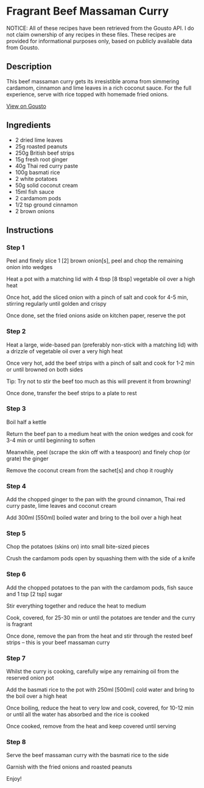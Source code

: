 # Fragrant Beef Massaman Curry

NOTICE: All of these recipes have been retrieved from the Gousto API. I do not claim ownership of any recipes in these files. These recipes are provided for informational purposes only, based on publicly available data from Gousto.

## Description

This beef massaman curry gets its irresistible aroma from simmering cardamom, cinnamon and lime leaves in a rich coconut sauce. For the full experience, serve with rice topped with homemade fried onions.

[View on Gousto](https://www.gousto.co.uk/recipes/cookbook/fragrant-beef-massaman-curry)

## Ingredients

- 2 dried lime leaves
- 25g roasted peanuts 
- 250g British beef strips
- 15g fresh root ginger
- 40g Thai red curry paste
- 100g basmati rice
- 2 white potatoes
- 50g solid coconut cream
- 15ml fish sauce
- 2 cardamom pods
- 1/2 tsp ground cinnamon
- 2 brown onions

## Instructions


### Step 1

Peel and finely slice 1<span class="text-danger"> [2]</span> brown onion<span class="text-danger">[s]</span>, peel and chop the remaining onion into wedges

Heat a pot with a matching lid with 4 tbsp <span class="text-danger">[8 tbsp]</span> vegetable oil over a high heat

Once hot, add the sliced onion with a pinch of salt and cook for 4-5 min, stirring regularly until golden and crispy

Once done, set the fried onions aside on kitchen paper, reserve the pot


### Step 2

Heat a large, wide-based pan (preferably non-stick with a matching lid) with a drizzle of vegetable oil over a very high heat

Once very hot, add the beef strips with a pinch of salt and cook for 1-2 min or until browned on both sides

Tip: Try not to stir the beef too much as this will prevent it from browning!

Once done, transfer the beef strips to a plate to rest


### Step 3

Boil half a kettle

Return the beef pan to a medium heat with the onion wedges and cook for 3-4 min or until beginning to soften

Meanwhile, peel (scrape the skin off with a teaspoon) and finely chop (or grate) the ginger

Remove the coconut cream from the sachet<span class="text-danger">[s]</span> and chop it roughly


### Step 4

Add the chopped ginger to the pan with the ground cinnamon, Thai red curry paste, lime leaves and coconut cream

Add 300ml<span class="text-danger"> [550ml]</span> boiled water and bring to the boil over a high heat


### Step 5

Chop the potatoes (skins on) into small bite-sized pieces

Crush the cardamom pods open by squashing them with the side of a knife


### Step 6

Add the chopped potatoes to the pan with the cardamom pods, fish sauce and 1 tsp <span class="text-danger">[2 tsp] </span>sugar

Stir everything together and reduce the heat to medium

Cook, covered, for 25-30 min or until the potatoes are tender and the curry is fragrant

Once done, remove the pan from the heat and stir through the rested beef strips – this is your beef massaman curry


### Step 7

Whilst the curry is cooking, carefully wipe any remaining oil from the reserved onion pot

Add the basmati rice to the pot with 250ml <span class="text-danger">[500ml]</span> cold water and bring to the boil over a high heat

Once boiling, reduce the heat to very low and cook, covered, for 10-12 min or until all the water has absorbed and the rice is cooked

Once cooked, remove from the heat and keep covered until serving

### Step 8

Serve the beef massaman curry with the basmati rice to the side

Garnish with the fried onions and roasted peanuts

Enjoy!

